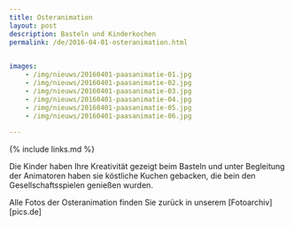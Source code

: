 ```yaml
---
title: Osteranimation
layout: post
description: Basteln und Kinderkochen
permalink: /de/2016-04-01-osteranimation.html

    
images: 
    - /img/nieuws/20160401-paasanimatie-01.jpg
    - /img/nieuws/20160401-paasanimatie-02.jpg
    - /img/nieuws/20160401-paasanimatie-03.jpg
    - /img/nieuws/20160401-paasanimatie-04.jpg
    - /img/nieuws/20160401-paasanimatie-05.jpg
    - /img/nieuws/20160401-paasanimatie-06.jpg
    
---
```


{% include links.md %}

Die Kinder haben Ihre Kreativität gezeigt beim Basteln und unter Begleitung der Animatoren haben sie köstliche Kuchen gebacken, die bein den Gesellschaftsspielen genießen wurden. 

Alle Fotos der Osteranimation finden Sie zurück in unserem [Fotoarchiv][pics.de]



